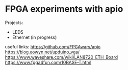 # FPGA experiments with apio

Projects:
- LEDS
- Ethernet (in progress)

useful links:
https://github.com/FPGAwars/apio
https://blog.eowyn.net/upduino_vga/
https://www.waveshare.com/wiki/LAN8720_ETH_Board
https://www.fpga4fun.com/10BASE-T.html

